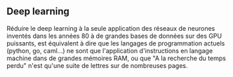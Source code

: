 ## Deep learning

Réduire le deep learning à la seule application des réseaux de neurones
inventés dans les années 80 à de grandes bases de données sur des GPU puissants,
est équivalent à dire que les langages de programmation actuels (python, go, caml...)
ne sont que l'application d'instructions en langage machine dans de grandes
mémoires RAM, ou que "A la recherche du temps perdu" n'est qu'une suite de lettres sur
de nombreuses pages.
